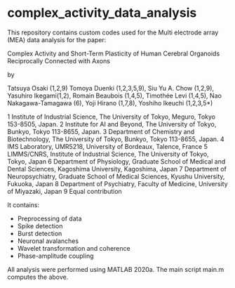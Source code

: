 # complex_activity_data_analysis

This repository contains custom codes used for the Multi electrode array (MEA) data analysis for the paper:

Complex Activity and Short-Term Plasticity of Human Cerebral Organoids Reciprocally Connected with Axons

by

Tatsuya Osaki (1,2,9) Tomoya Duenki (1,2,3,5,9), Siu Yu A. Chow (1,2,9), Yasuhiro Ikegami(1,2), Romain Beaubois (1,4,5), Timothée Levi (1,4,5), Nao Nakagawa-Tamagawa (6), Yoji Hirano (1,7,8), Yoshiho Ikeuchi (1,2,3,5*)

1 Institute of Industrial Science, The University of Tokyo, Meguro, Tokyo 153-8505, Japan.
2 Institute for AI and Beyond, The University of Tokyo, Bunkyo, Tokyo 113-8655, Japan.
3 Department of Chemistry and Biotechnology, The University of Tokyo, Bunkyo, Tokyo 113-8655, Japan.
4 IMS Laboratory, UMR5218, University of Bordeaux, Talence, France
5 LIMMS/CNRS, Institute of Industrial Science, The University of Tokyo, Tokyo, Japan
6 Department of Physiology, Graduate School of Medical and Dental Sciences, Kagoshima University, Kagoshima, Japan
7 Department of Neuropsychiatry, Graduate School of Medical Sciences, Kyushu University, Fukuoka, Japan
8 Department of Psychiatry, Faculty of Medicine, University of Miyazaki, Japan
9 Equal contribution


It contains:
- Preprocessing of data
- Spike detection
- Burst detection
- Neuronal avalanches
- Wavelet transformation and coherence
- Phase-amplitude coupling


All analysis were performed using MATLAB 2020a. The main script main.m computes the above.
